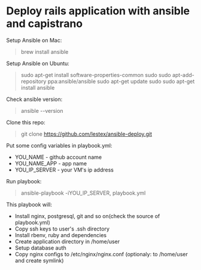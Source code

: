 **Deploy rails application with ansible and capistrano**
========================================================

Setup Ansible on Mac:
> brew install ansible

Setup Ansible on Ubuntu:

> sudo apt-get install software-properties-common sudo
> sudo apt-add-repository ppa:ansible/ansible 
> sudo apt-get update sudo
> sudo apt-get install ansible

Check ansible version: 
> ansible --version

Clone this repo:
> git clone https://github.com/lestex/ansible-deploy.git

Put some config variables in playbook.yml: 

 - YOU_NAME - github account name
 - YOU_NAME_APP - app name
 - YOU_IP_SERVER - your VM's ip address

Run playbook:

> ansible-playbook -iYOU_IP_SERVER, playbook.yml

This playbook will:
- Install nginx, postgresql, git and so on(check the source of playbook.yml)
- Copy ssh keys to user's .ssh directory
- Install rbenv, ruby and dependencies
- Create application directory in /home/user
- Setup database auth
- Copy nginx configs to /etc/nginx/nginx.conf (optionaly: to /home/user and create symlink)